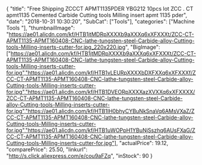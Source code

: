 {
	"title": "Free Shipping ZCCCT APMT1135PDER YBG212 10pcs lot ZCC . CT apmt1135 Cemented Carbide Cutting tools Milling insert apmt 1135 pder",
	"date": "2018-10-31 10:30:20",
	"SubCat": ["Tools"],
	"categories": ["Machine Tools "],
	"thumbnailImage": "https://ae01.alicdn.com/kf/HTB1jtMDRpXXXXb9aXXXq6xXFXXXt/ZCC-CT-APMT1135-APMT160408-CNC-lathe-tungsten-steel-Carbide-alloy-Cutting-tools-Milling-inserts-cutter-for.jpg_220x220.jpg",
	"BigImage": ["https://ae01.alicdn.com/kf/HTB1jtMDRpXXXXb9aXXXq6xXFXXXt/ZCC-CT-APMT1135-APMT160408-CNC-lathe-tungsten-steel-Carbide-alloy-Cutting-tools-Milling-inserts-cutter-for.jpg","https://ae01.alicdn.com/kf/HTB1vLEURpXXXXbDXFXXq6xXFXXXf/ZCC-CT-APMT1135-APMT160408-CNC-lathe-tungsten-steel-Carbide-alloy-Cutting-tools-Milling-inserts-cutter-for.jpg","https://ae01.alicdn.com/kf/HTB1DVEORpXXXXazXVXXq6xXFXXXX/ZCC-CT-APMT1135-APMT160408-CNC-lathe-tungsten-steel-Carbide-alloy-Cutting-tools-Milling-inserts-cutter-for.jpg","https://ae01.alicdn.com/kf/HTB1lH0bhyCYBuNkSnaVq6AMsVXaZ/ZCC-CT-APMT1135-APMT160408-CNC-lathe-tungsten-steel-Carbide-alloy-Cutting-tools-Milling-inserts-cutter-for.jpg","https://ae01.alicdn.com/kf/HTB1uWOPpH1YBuNjSszhq6AUsFXaG/ZCC-CT-APMT1135-APMT160408-CNC-lathe-tungsten-steel-Carbide-alloy-Cutting-tools-Milling-inserts-cutter-for.jpg"],
	"actualPrice": 19.12,
	"comparePrice": 25.50,
	"linkurl": "http://s.click.aliexpress.com/e/cou9aFZq",
	"inStock": 90
}
